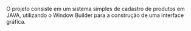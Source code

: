 O projeto consiste em um sistema simples de cadastro de produtos em JAVA, utilizando o Window Builder para a construção de uma interface gráfica.
